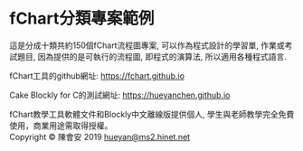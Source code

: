 # fChart分類專案範例
這是分成十類共約150個fChart流程圖專案, 可以作為程式設計的學習單, 作業或考試題目, 因為提供的是可執行的流程圖, 即程式的演算法, 所以適用各種程式語言.

fChart工具的github網址: https://fchart.github.io

Cake Blockly for C的測試網址: https://hueyanchen.github.io

fChart教學工具軟體文件和Blockly中文離線版提供個人, 學生與老師教學完全免費使用，商業用途需取得授權。<br/>
             Copyright &copy; 陳會安 2019 hueyan@ms2.hinet.net</p>
